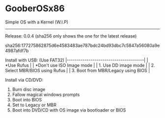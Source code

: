 # GooberOSx86
Simple OS with a Kernel (W.I.P)

________________________________

Release: 0.0.4 (sha256 only shows the one for the latest release)

sha256:177275862875d6e4583483ae787bdc24bd93dbc7c5847a56080a9e4987afdf7b

  Install with USB:  (Use FAT32)
|---------------------------------------|
|    *Use Rufus                         |
|       *Don't use ISO Image mode       |
|    1. Use DD image mode               |
|    2. Select MBR/BIOS using Rufus     |
|    3. Boot from MBR/Legacy using BIOS |


  
  Install via CD/DVD:

  1. Burn disc image
  2. Fallow magical windows prompts
  3. Boot into BIOS
  4. Set to Legacy or MBR
  5. Boot into DVD/CD with OS image via bootloader or BIOS

  
      
